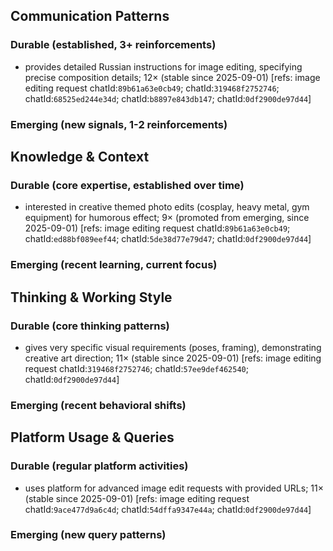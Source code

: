 ## Communication Patterns
### Durable (established, 3+ reinforcements)
- provides detailed Russian instructions for image editing, specifying precise composition details; 12× (stable since 2025-09-01) [refs: image editing request chatId:`89b61a63e0cb49`; chatId:`319468f2752746`; chatId:`68525ed244e34d`; chatId:`b8897e843db147`; chatId:`0df2900de97d44`]

### Emerging (new signals, 1-2 reinforcements)

## Knowledge & Context
### Durable (core expertise, established over time)
- interested in creative themed photo edits (cosplay, heavy metal, gym equipment) for humorous effect; 9× (promoted from emerging, since 2025-09-01) [refs: image editing request chatId:`89b61a63e0cb49`; chatId:`ed88bf089eef44`; chatId:`5de38d77e79d47`; chatId:`0df2900de97d44`]

### Emerging (recent learning, current focus)

## Thinking & Working Style
### Durable (core thinking patterns)
- gives very specific visual requirements (poses, framing), demonstrating creative art direction; 11× (stable since 2025-09-01) [refs: image editing request chatId:`319468f2752746`; chatId:`57ee9def462540`; chatId:`0df2900de97d44`]

### Emerging (recent behavioral shifts)

## Platform Usage & Queries
### Durable (regular platform activities)
- uses platform for advanced image edit requests with provided URLs; 11× (stable since 2025-09-01) [refs: image editing request chatId:`9ace477d9a6c4d`; chatId:`54dffa9347e44a`; chatId:`0df2900de97d44`]

### Emerging (new query patterns)